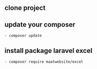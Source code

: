 ## clone project


## update your composer
    - composer update

## install package laravel excel
    - composer require maatwebsite/excel
